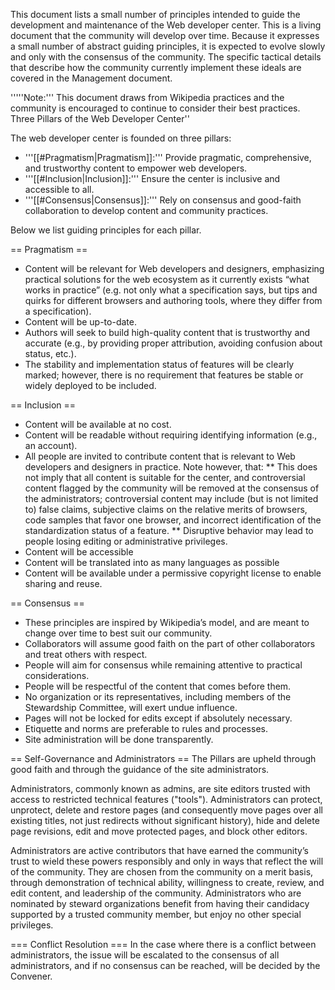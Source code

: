 This document lists a small number of principles intended to guide the development and maintenance of the Web developer center. This is a living document that the community will develop over time. Because it expresses a small number of abstract guiding principles, it is expected to evolve slowly and only with the consensus of the community. The specific tactical details that describe how the community currently implement these ideals are covered in the Management document.

'''''Note:''' This document draws from Wikipedia practices and the community is encouraged to continue to consider their best practices.
Three Pillars of the Web Developer Center''

The web developer center is founded on three pillars:
* '''[[#Pragmatism|Pragmatism]]:''' Provide pragmatic, comprehensive, and trustworthy content to empower web developers.
* '''[[#Inclusion|Inclusion]]:''' Ensure the center is inclusive and accessible to all.
* '''[[#Consensus|Consensus]]:''' Rely on consensus and good-faith collaboration to develop content and community practices.

Below we list guiding principles for each pillar.

== Pragmatism ==
* Content will be relevant for Web developers and designers, emphasizing practical solutions for the web ecosystem as it currently exists “what works in practice” (e.g. not only what a specification says, but tips and quirks for different browsers and authoring tools, where they differ from a specification).
* Content will be up-to-date.
* Authors will seek to build high-quality content that is trustworthy and accurate (e.g., by providing proper attribution, avoiding confusion about status, etc.).
* The stability and implementation status of features will be clearly marked; however, there is no requirement that features be stable or widely deployed to be included.

== Inclusion == 
* Content will be available at no cost.
* Content will be readable without requiring identifying information (e.g., an account).
* All people are invited to contribute content that is relevant to Web developers and designers in practice. Note however, that:
** This does not imply that all content is suitable for the center, and controversial content flagged by the community will be removed at the consensus of the administrators; controversial content may include (but is not limited to) false claims, subjective claims on the relative merits of browsers, code samples that favor one browser, and incorrect identification of the standardization status of a feature.
** Disruptive behavior may lead to people losing editing or administrative privileges.
* Content will be accessible
* Content will be translated into as many languages as possible
* Content will be available under a permissive copyright license to enable sharing and reuse.

== Consensus ==
* These principles are inspired by Wikipedia’s model, and are meant to change over time to best suit our community.
* Collaborators will assume good faith on the part of other collaborators and treat others with respect.
* People will aim for consensus while remaining attentive to practical considerations.
* People will be respectful of the content that comes before them.
* No organization or its representatives, including members of the Stewardship Committee, will exert undue influence.
* Pages will not be locked for edits except if absolutely necessary.
* Etiquette and norms are preferable to rules and processes.
* Site administration will be done transparently.

== Self-Governance and Administrators ==
The Pillars are upheld through good faith and through the guidance of the site administrators.

Administrators, commonly known as admins, are site editors trusted with access to restricted technical features ("tools"). Administrators can protect, unprotect, delete and restore pages (and consequently move pages over all existing titles, not just redirects without significant history), hide and delete page revisions, edit and move protected pages, and block other editors.

Administrators are active contributors that have earned the community’s trust to wield these powers responsibly and only in ways that reflect the will of the community. They are chosen from the community on a merit basis, through demonstration of technical ability, willingness to create, review, and edit content, and leadership of the community. Administrators who are nominated by steward organizations benefit from having their candidacy supported by a trusted community member, but enjoy no other special privileges.

=== Conflict Resolution ===
In the case where there is a conflict between administrators, the issue will be escalated to the consensus of all administrators, and if no consensus can be reached, will be decided by the Convener.